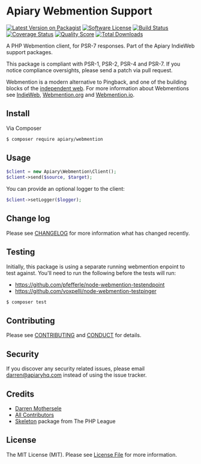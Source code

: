 # Apiary Webmention Support

[![Latest Version on Packagist][ico-version]][link-packagist]
[![Software License][ico-license]](LICENSE.md)
[![Build Status][ico-travis]][link-travis]
[![Coverage Status][ico-scrutinizer]][link-scrutinizer]
[![Quality Score][ico-code-quality]][link-code-quality]
[![Total Downloads][ico-downloads]][link-downloads]

A PHP Webmention client, for PSR-7 responses. Part of the Apiary IndieWeb support packages.

This package is compliant with PSR-1, PSR-2, PSR-4 and PSR-7. If you notice compliance oversights, please send a patch via pull request.

Webmention is a modern alternative to Pingback, and one of the building blocks of the 
[independent web](http://indiewebcamp.com/principles).
For more information about Webmentions see [IndieWeb](http://indiewebcamp.com/webmentions),
[Webmention.org](https://github.com/converspace/webmention) and [Webmention.io](https://webmention.io/).


## Install

Via Composer

``` bash
$ composer require apiary/webmention
```

## Usage

``` php
$client = new Apiary\Webmention\Client();
$client->send($source, $target);
```

You can provide an optional logger to the client:

``` php
$client->setLogger($logger);
```

## Change log

Please see [CHANGELOG](CHANGELOG.md) for more information what has changed recently.

## Testing

Initially, this package is using a separate running webmention enpoint to test against.
You'll need to run the following before the tests will run:

 * https://github.com/pfefferle/node-webmention-testendpoint
 * https://github.com/voxpelli/node-webmention-testpinger

``` bash
$ composer test
```

## Contributing

Please see [CONTRIBUTING](CONTRIBUTING.md) and [CONDUCT](CONDUCT.md) for details.

## Security

If you discover any security related issues, please email darren@apiaryhq.com instead of using the issue tracker.

## Credits

- [Darren Mothersele][link-author]
- [All Contributors][link-contributors]
- [Skeleton](https://github.com/thephpleague/skeleton/) package from The PHP League

## License

The MIT License (MIT). Please see [License File](LICENSE.md) for more information.

[ico-version]: https://img.shields.io/packagist/v/apiaryhq/webmention.svg?style=flat-square
[ico-license]: https://img.shields.io/badge/license-MIT-brightgreen.svg?style=flat-square
[ico-travis]: https://img.shields.io/travis/apiaryhq/webmention/master.svg?style=flat-square
[ico-scrutinizer]: https://img.shields.io/scrutinizer/coverage/g/apiaryhq/webmention.svg?style=flat-square
[ico-code-quality]: https://img.shields.io/scrutinizer/g/apiaryhq/webmention.svg?style=flat-square
[ico-downloads]: https://img.shields.io/packagist/dt/apiaryhq/webmention.svg?style=flat-square

[link-packagist]: https://packagist.org/packages/apiaryhq/webmention
[link-travis]: https://travis-ci.org/apiaryhq/webmention
[link-scrutinizer]: https://scrutinizer-ci.com/g/apiaryhq/webmention/code-structure
[link-code-quality]: https://scrutinizer-ci.com/g/apiaryhq/webmention
[link-downloads]: https://packagist.org/packages/apiaryhq/webmention
[link-author]: https://github.com/darrenmothersele
[link-contributors]: ../../contributors
